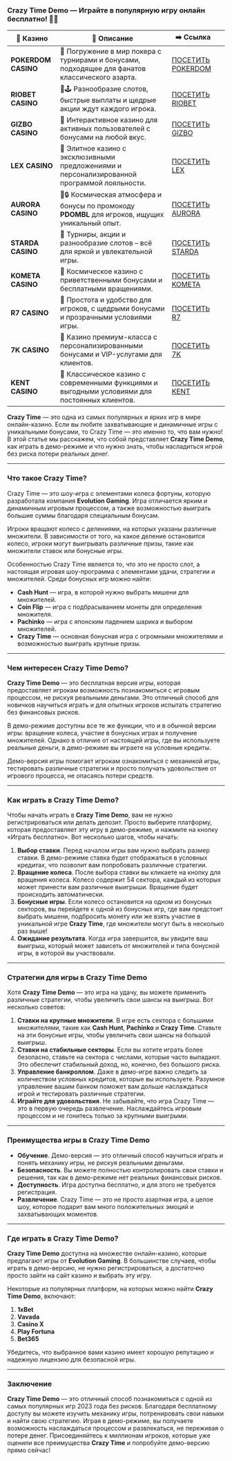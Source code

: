 ### Crazy Time Demo — Играйте в популярную игру онлайн бесплатно! 🎉🎡
| 🎰 Казино           | 📜 Описание                                                                                       | ➡️ Ссылка                                                                                          |   |
| ------------------- | ------------------------------------------------------------------------------------------------- | -------------------------------------------------------------------------------------------------- | - |
| **POKERDOM CASINO** | 🎲 Погружение в мир покера с турнирами и бонусами, подходящее для фанатов классического азарта.   | [ПОСЕТИТЬ POKERDOM](https://brandplay.link/FwVc4f)                                                 |   |
| **RIOBET CASINO**   | 🌟🕹️ Разнообразие слотов, быстрые выплаты и щедрые акции ждут каждого игрока.                    | [ПОСЕТИТЬ RIOBET](https://brandplay.link/TnjsxFvH)                                                 |   |
| **GIZBO CASINO**    | 🚀 Интерактивное казино для активных пользователей с бонусами на любой вкус.                      | [ПОСЕТИТЬ GIZBO](https://brandplay.link/rvzLrVLp)                                                  |   |
| **LEX CASINO**      | 🎰 Элитное казино с эксклюзивными предложениями и персонализированной программой лояльности.      | [ПОСЕТИТЬ LEX](https://brandplay.link/VMqNXPFs)                                                    |   |
| **AURORA CASINO**   | 🌌🔒 Космическая атмосфера и бонусы по промокоду **PDOMBL** для игроков, ищущих уникальный опыт. | [ПОСЕТИТЬ AURORA](https://10trafic-stat2.com/click/668546556bcc6313411604bc/6766/13031/subaccount) |   |
| **STARDA CASINO**   | 🌠 Турниры, акции и разнообразие слотов – всё для яркой и увлекательной игры.                     | [ПОСЕТИТЬ STARDA](https://brandplay.link/HDcDrxLk)                                                 |   |
| **KOMETA CASINO**   | 💫 Космическое казино с приветственными бонусами и бесплатными вращениями.                        | [ПОСЕТИТЬ KOMETA](https://brandplay.link/jHzFFYGv)                                                 |   |
| **R7 CASINO**       | 🎯 Простота и удобство для игроков, с щедрыми бонусами и прозрачными условиями игры.              | [ПОСЕТИТЬ R7](https://brandplay.link/dByFXP7h)                                                     |   |
| **7K CASINO**       | 💎 Казино премиум-класса с персонализированными бонусами и VIP-услугами для клиентов.             | [ПОСЕТИТЬ 7K](https://brandplay.link/dd46bNgD)                                                     |   |
| **KENT CASINO**     | 🎲 Классическое казино с современными функциями и выгодными условиями для постоянных клиентов.    | [ПОСЕТИТЬ KENT](https://brandplay.link/XRH1g6Vb)                                                   

**Crazy Time** — это одна из самых популярных и ярких игр в мире онлайн-казино. Если вы любите захватывающие и динамичные игры с уникальными бонусами, то Crazy Time — это именно то, что вам нужно! В этой статье мы расскажем, что собой представляет **Crazy Time Demo**, как играть в демо-режиме и что нужно знать, чтобы насладиться игрой без риска потери реальных денег.

***

### Что такое Crazy Time?

Crazy Time — это шоу-игра с элементами колеса фортуны, которую разработала компания **Evolution Gaming**. Игра отличается ярким и динамичным игровым процессом, а также возможностью выиграть большие суммы благодаря специальным бонусам.

Игроки вращают колесо с делениями, на которых указаны различные множители. В зависимости от того, на какое деление остановится колесо, игроки могут выигрывать различные призы, такие как множители ставок или бонусные игры.

Особенностью Crazy Time является то, что это не просто слот, а настоящая игровая шоу-программа с элементами удачи, стратегии и множителей. Среди бонусных игр можно найти:

* **Cash Hunt** — игра, в которой нужно выбрать мишени для множителей.
* **Coin Flip** — игра с подбрасыванием монеты для определения множителя.
* **Pachinko** — игра с японским падением шарика и выбором множителей.
* **Crazy Time** — основная бонусная игра с огромными множителями и возможностью выиграть крупные призы.

***

### Чем интересен Crazy Time Demo?

**Crazy Time Demo** — это бесплатная версия игры, которая предоставляет игрокам возможность познакомиться с игровым процессом, не рискуя реальными деньгами. Это отличный способ для новичков научиться играть и для опытных игроков испытать стратегию без финансовых рисков.

В демо-режиме доступны все те же функции, что и в обычной версии игры: вращение колеса, участие в бонусных играх и получение множителей. Однако в отличие от настоящей игры, где вы используете реальные деньги, в демо-режиме вы играете на условные кредиты.

Демо-версия игры помогает игрокам ознакомиться с механикой игры, тестировать различные стратегии и просто получать удовольствие от игрового процесса, не опасаясь потери средств.

***

### Как играть в Crazy Time Demo?

Чтобы начать играть в **Crazy Time Demo**, вам не нужно регистрироваться или делать депозит. Просто выберите платформу, которая предоставляет эту игру в демо-режиме, и нажмите на кнопку «Играть бесплатно». Вот несколько шагов, чтобы начать:

1. **Выбор ставки**. Перед началом игры вам нужно выбрать размер ставки. В демо-режиме ставка будет отображаться в условных кредитах, что позволит вам попробовать различные стратегии.
2. **Вращение колеса**. После выбора ставки вы кликаете на кнопку для вращения колеса. Колесо содержит 54 сектора, каждый из которых может принести вам различные выигрыши. Вращение будет происходить автоматически.
3. **Бонусные игры**. Если колесо остановится на одном из бонусных секторов, вы перейдете к одной из бонусных игр, где вам предстоит выбрать мишени, подбросить монету или же взять участие в уникальной игре **Crazy Time**, где множители могут быть в несколько раз выше!
4. **Ожидание результата**. Когда игра завершится, вы увидите ваш выигрыш, который может зависеть от множителей и типа бонусной игры, в которой вы участвовали.

***

### Стратегии для игры в Crazy Time Demo

Хотя **Crazy Time Demo** — это игра на удачу, вы можете применить различные стратегии, чтобы увеличить свои шансы на выигрыш. Вот несколько советов:

1. **Ставки на крупные множители**. В игре есть сектора с большими множителями, такие как **Cash Hunt**, **Pachinko** и **Crazy Time**. Ставьте на эти бонусные игры, чтобы увеличить свои шансы на большой выигрыш.
2. **Ставки на стабильные секторы**. Если вы хотите играть более безопасно, ставьте на сектора с числами, которые часто выпадают. Это обеспечит стабильный доход, но, конечно, без большого риска.
3. **Управление банкроллом**. Даже в демо-игре важно следить за количеством условных кредитов, которые вы используете. Разумное управление вашим банком поможет вам дольше наслаждаться игрой и тестировать различные стратегии.
4. **Играйте для удовольствия**. Не забывайте, что игра Crazy Time — это в первую очередь развлечение. Наслаждайтесь игровым процессом и не гонитесь только за крупными выигрыми.

***

### Преимущества игры в Crazy Time Demo

* **Обучение**. Демо-версия — это отличный способ научиться играть и понять механику игры, не рискуя реальными деньгами.
* **Безопасность**. Вы можете полностью контролировать свои ставки и решения, так как в демо-режиме нет реальных финансовых рисков.
* **Доступность**. Игра доступна бесплатно, и для этого не требуется регистрация.
* **Развлечение**. Crazy Time — это не просто азартная игра, а целое шоу, которое подарит вам много положительных эмоций и захватывающих моментов.

***

### Где играть в Crazy Time Demo?

**Crazy Time Demo** доступна на множестве онлайн-казино, которые предлагают игры от **Evolution Gaming**. В большинстве случаев, чтобы играть в демо-версию, не нужно регистрироваться, а достаточно просто зайти на сайт казино и выбрать эту игру.

Некоторые из популярных платформ, на которых можно найти **Crazy Time Demo**, включают:

1. **1xBet**
2. **Vavada**
3. **Casino X**
4. **Play Fortuna**
5. **Bet365**

Убедитесь, что выбранное вами казино имеет хорошую репутацию и надежную лицензию для безопасной игры.

***

### Заключение

**Crazy Time Demo** — это отличный способ познакомиться с одной из самых популярных игр 2023 года без рисков. Благодаря бесплатному доступу вы можете изучить механику игры, потренировать свои навыки и найти свою стратегию. Играя в демо-режиме, вы получаете возможность наслаждаться процессом и развлекаться, не переживая о потере денег. Присоединяйтесь к миллионам игроков, которые уже оценили все преимущества **Crazy Time** и попробуйте демо-версию прямо сейчас!
